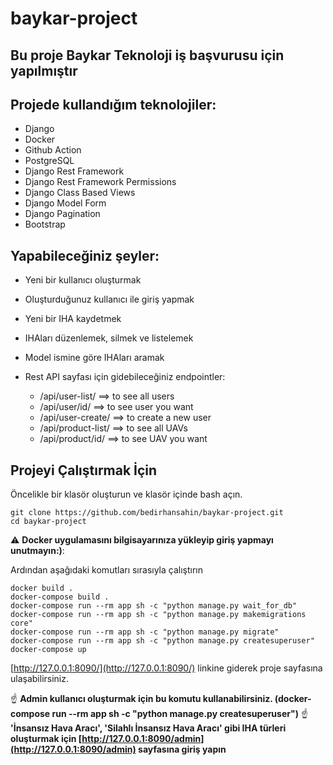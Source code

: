 # baykar-project
## Bu proje Baykar Teknoloji iş başvurusu için yapılmıştır


## Projede kullandığım teknolojiler:


- Django
- Docker
- Github Action
- PostgreSQL
- Django Rest Framework
- Django Rest Framework Permissions
- Django Class Based Views
- Django Model Form
- Django Pagination
- Bootstrap


## Yapabileceğiniz şeyler:


- Yeni bir kullanıcı oluşturmak
- Oluşturduğunuz kullanıcı ile giriş yapmak
- Yeni bir IHA kaydetmek
- IHAları düzenlemek, silmek ve listelemek
- Model ismine göre IHAları aramak
- Rest API sayfası için gidebileceğiniz endpointler:

    - /api/user-list/     ==> to see all users
    - /api/user/id/       ==> to see user you want
    - /api/user-create/   ==> to create a new user
    - /api/product-list/  ==> to see all UAVs
    - /api/product/id/    ==> to see UAV you want


## Projeyi Çalıştırmak İçin

Öncelikle bir klasör oluşturun ve klasör içinde bash açın.
```
git clone https://github.com/bedirhansahin/baykar-project.git
cd baykar-project
```
:warning: **Docker uygulamasını bilgisayarınıza yükleyip giriş yapmayı unutmayın:)**:

Ardından aşağıdaki komutları sırasıyla çalıştırın
```
docker build .
docker-compose build .
docker-compose run --rm app sh -c "python manage.py wait_for_db"
docker-compose run --rm app sh -c "python manage.py makemigrations core"
docker-compose run --rm app sh -c "python manage.py migrate"
docker-compose run --rm app sh -c "python manage.py createsuperuser"
docker-compose up
```

[http://127.0.0.1:8090/](http://127.0.0.1:8090/) linkine giderek proje sayfasına ulaşabilirsiniz.

:point_up: **Admin kullanıcı oluşturmak için bu komutu kullanabilirsiniz. (docker-compose run --rm app sh -c "python manage.py createsuperuser")**
:point_up: **'İnsansız Hava Aracı', 'Silahlı İnsansız Hava Aracı' gibi IHA türleri oluşturmak için [http://127.0.0.1:8090/admin](http://127.0.0.1:8090/admin) sayfasına giriş yapın**